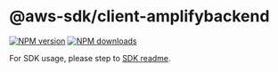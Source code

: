 # @aws-sdk/client-amplifybackend

[![NPM version](https://img.shields.io/npm/v/@aws-sdk/client-amplifybackend/rc.svg)](https://www.npmjs.com/package/@aws-sdk/client-amplifybackend)
[![NPM downloads](https://img.shields.io/npm/dm/@aws-sdk/client-amplifybackend.svg)](https://www.npmjs.com/package/@aws-sdk/client-amplifybackend)

For SDK usage, please step to [SDK readme](https://github.com/aws/aws-sdk-js-v3).
